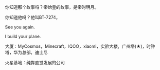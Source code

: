 你知道那个故事吗？秦始皇的故事，是秦时明月。

你知道他吗？他叫BT-7274。

See you again.

I build your plane.

大厦：MyCosmos，Minecraft，IQOO，xiaomi，实验大楼，广州塔(★)，时钟塔，华为总部，迪士尼

火星基地：纯靠直觉发展的公司